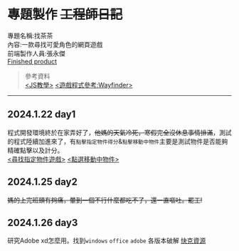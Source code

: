 # 專題製作 ~~工程師日記~~
專題名稱:找茶茶  
內容:一款尋找可愛角色的網頁遊戲  
前端製作人員:張永傑  
[Finished product](/spot_the_difference.html)
>參考資料  
>[<JS教學>](http://www.ezonesoft.com.tw/JavaScript/)
>[<遊戲程式參考:Wayfinder>](https://wayfinder.nfb.ca/)
***
## 2024.1.22 day1
程式開發環境終於在家弄好了，~~他媽的天氣冷死，寒假完全沒休息事情排滿~~，測試的程式陸續加進來了，有`點擊指定物件得分`&`點擊移動中物件`主要是測試物件是否能夠精確點擊以及計分。  
[<尋找指定物件遊戲>](/GPT測試/尋找指定物件遊戲.html)
[<點選移動中物件>](/GPT測試/點選移動中物件.html)
## 2024.1.25 day2
~~媽的上完班頭有夠痛，暈到一個不行什麼都吃不了，還一直嘔吐。罷工!~~
## 2024.1.26 day3
研究Adobe xd怎麼用。找到`windows` `office` `adobe` 各版本破解
[快克資源](https://crackedresource.com/)